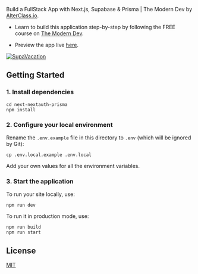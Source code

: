 Build a FullStack App with Next.js, Supabase & Prisma | The Modern Dev by
[AlterClass.io](https://alterclass.io).

- Learn to build this application step-by-step by following the FREE course on
  [The Modern Dev](https://themodern.dev/).

- Preview the app live [here](https://supa-vacation.vercel.app/).

[![SupaVacation](<img width="1728" alt="Screen Shot 2022-12-16 at 10 18 35 AM" src="https://user-images.githubusercontent.com/3443493/208130470-d9e9f544-d009-4811-b241-73313f834ce9.png">
)](https://supa-vacation.vercel.app/)

## Getting Started

### 1. Install dependencies

```
cd next-nextauth-prisma
npm install
```

### 2. Configure your local environment

Rename the `.env.example` file in this directory to `.env` (which will be
ignored by Git):

```
cp .env.local.example .env.local
```

Add your own values for all the environment variables.

### 3. Start the application

To run your site locally, use:

```
npm run dev
```

To run it in production mode, use:

```
npm run build
npm run start
```

## License

[MIT](https://github.com/AlterClassIO/supa-vacation/blob/master/LICENSE)
